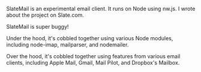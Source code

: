 SlateMail is an experimental email client. It runs on Node using nw.js. I wrote about the project on Slate.com.

SlateMail is super buggy!

Under the hood, it's cobbled together using various Node modules, including node-imap, mailparser, and nodemailer.

Over the hood, it's cobbled together using features from various email clients, including Apple Mail, Gmail, Mail Pilot, and Dropbox's Mailbox.
